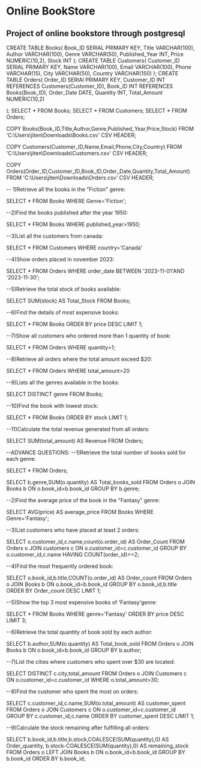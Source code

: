 # Online BookStore
## Project of online bookstore through postgresql
CREATE TABLE Books(
			Book_ID SERIAL PRIMARY KEY,
			Title VARCHAR(100),
			Author VARCHAR(100),
			Genre VARCHAR(50),
			Published_Year INT,
			Price NUMERIC(10,2),
			Stock INT
);
CREATE TABLE Customers(
			Customer_ID SERIAL PRIMARY KEY,
			Name VARCHAR(100),
			Email VARCHAR(100),
			Phone VARCHAR(15),
			City VARCHAR(50),
			Country VARCHAR(150)
);
CREATE TABLE Orders(
			Order_ID SERIAl PRIMARY KEY,
			Customer_ID INT REFERENCES Customers(Customer_ID),
			Book_ID INT REFERENCES Books(Book_ID),
			Order_Date DATE,
			Quantity INT, 
			Total_Amount NUMERIC(10,2)
			
);
SELECT * FROM Books;
SELECT * FROM Customers;
SELECT * FROM Orders;

COPY Books(Book_ID,Title,Author,Genre,Published_Year,Price,Stock)
FROM 'C:\Users\jiten\Downloads\Books.csv'
CSV HEADER;

COPY Customers(Customer_ID,Name,Email,Phone,City,Country)
FROM '‪C:\Users\jiten\Downloads\Customers.csv‪‪‪'
CSV HEADER;

COPY Orders(Order_ID,Customer_ID,Book_ID,Order_Date,Quantity,Total_Amount)
FROM 'C:\Users\jiten\Downloads\Orders.csv'
CSV HEADER;

-- 1)Retrieve all the books in the "Fiction" genre:

SELECT * FROM Books
WHERE Genre='Fiction';

--2)Find the books published after the year 1950:

SELECT * FROM Books
WHERE published_year>1950;

--3)List all the customers from canada:

SELECT * FROM Customers
WHERE country='Canada'

--4)Show orders placed in november 2023:

SELECT * FROM Orders
WHERE order_date BETWEEN '2023-11-01'AND '2023-11-30';

--5)Retrieve the total stock of books available:

SELECT SUM(stock) AS Total_Stock FROM Books;

--6)Find the details of most expensive books:

SELECT * FROM Books ORDER BY price DESC LIMIT 1;

--7)Show all customers who ordered more than 1 quantity of book:

SELECT * FROM Orders WHERE quantity>1;

--8)Retrieve all orders where the total amount exceed $20:

SELECT * FROM Orders WHERE total_amount>20

--9)Lists all the genres available in the books:

SELECT DISTINCT genre FROM Books;

--10)Find the book with lowest stock:

SELECT * FROM Books ORDER BY stock LIMIT 1;

--11)Calculate the total revenue generated from all orders:

SELECT SUM(total_amount) AS Revenue FROM Orders;

--ADVANCE QUESTIONS:
--1)Retrieve the total number of books sold for each genre:

SELECT * FROM Orders;

SELECT b.genre,SUM(o.quantity) AS Total_books_sold 
FROM Orders o
JOIN Books b ON o.book_id=b.book_id
GROUP BY b.genre;

--2)Find the average price of the book in the "Fantasy" genre:

SELECT AVG(price) AS average_price
FROM Books
WHERE Genre='Fantasy';

--3)List customers who have placed at least 2 orders:

SELECT o.customer_id,c.name,count(o.order_id) AS Order_Count
FROM Orders o
JOIN customers c ON o.customer_id=c.customer_id
GROUP BY o.customer_id,c.name
HAVING COUNT(order_id)>=2;

--4)Find the most frequently ordered book:

SELECT o.book_id,b.title,COUNT(o.order_id) AS Order_count
FROM Orders o
JOIN Books b ON o.book_id=b.book_id
GROUP BY o.book_id,b.title
ORDER BY Order_count DESC LIMIT 1;

--5)Show the top 3 most expensive books of 'Fantasy'genre:

SELECT * FROM Books
WHERE genre='Fantasy'
ORDER BY price DESC LIMIT 3;

--6)Retrieve the total quantity of book sold by each author:

SELECT b.author,SUM(o.quantity) AS Total_book_sold
FROM Orders o
JOIN Books b ON o.book_id=b.book_id
GROUP BY b.author;

--7)List the cities where customers who spent over $30 are located:

SELECT DISTINCT c.city,total_amount
FROM Orders o
JOIN Customers c ON o.customer_id=c.customer_id
WHERE o.total_amount>30;

--8)Find the customer who spent the most on orders:

SELECT c.customer_id,c.name,SUM(o.total_amount) AS customer_spent
FROM Orders o
JOIN Customers c ON o.customer_id=c.customer_id
GROUP BY c.customer_id,c.name
ORDER BY customer_spent DESC LIMIT 1;

--9)Calculate the stock remaining after fulfilling all orders:

SELECT b.book_id,b.title,b.stock,COALESCE(SUM(quantity),0) AS Order_quantity,
b.stock-COALESCE(SUM(quantity),0) AS remaining_stock
FROM Orders o
LEFT JOIN Books b ON o.book_id=b.book_id
GROUP BY b.book_id ORDER BY b.book_id;

